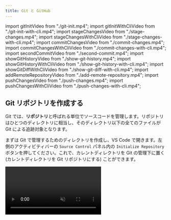 ```yaml
---
title: Git と GitHub
---
```


import gitInitVideo from "./git-init.mp4";
import gitInitWithCliVideo from "./git-init-with-cli.mp4";
import stageChangesVideo from "./stage-changes.mp4";
import stageChangesWithCliVideo from "./stage-changes-with-cli.mp4";
import commitChangesVideo from "./commit-changes.mp4";
import commitChangesWithCliVideo from "./commit-changes-with-cli.mp4";
import secondCommitVideo from "./second-commit.mp4";
import showGitHistoryVideo from "./show-git-history.mp4";
import showGitHistoryWithCliVideo from "./show-git-history-with-cli.mp4";
import showGitDiffWithCliVideo from "./show-git-diff-with-cli.mp4";
import addRemoteRepositoryVideo from "./add-remote-repository.mp4";
import pushChangesVideo from "./push-changes.mp4";
import pushChangesWithCliVideo from "./push-changes-with-cli.mp4";

## Git リポジトリを作成する

Git では、**リポジトリ**と呼ばれる単位でソースコードを管理します。リポジトリはひとつのディレクトリに相当し、そのディレクトリ以下の全てのファイルが Git による追跡対象となります。

まずは Git で管理するためのディレクトリを作成し、VS Code で開きます。左側のアクティビティバーの `Source Control` パネル内の `Initialize Repository` ボタンを押してください。これで、カレントディレクトリを Git の管理下に置く (カレントディレクトリを Git リポジトリにする) ことができます。

<video src={gitInitVideo} controls autoPlay muted loop />

:::info `git init` コマンド

Git の操作は、コマンドからも行うことが出来ます。カレントディレクトリを Git の管理下に置くには、次のコマンドを実行してください。

```shell
git init
```

<video src={gitInitWithCliVideo} controls autoPlay muted loop />

:::

:::tip `.git` ディレクトリ

Git の管理下に置かれたディレクトリには `.git` という名前のディレクトリが生成されます。このディレクトリには過去のコミットの履歴など、Git が内部的に使用するファイルが格納されます。誤ったディレクトリで `git init` コマンドを実行してしまった場合、このディレクトリを削除しましょう。なお、ピリオドから始まるディレクトリやファイルは `ls` コマンドに `-a` というオプションをつけないといけないので注意が必要です。

```shell
$ ls
$ ls -a
.  ..  .git
$ ls .git
branches  config  description  HEAD  hooks  info  objects  refs
```

:::

## 最初のコミットを作成する

**コミット**は、リポジトリのある時点での状態です。ここでいう状態とは、リポジトリ内のすべてのディレクトリやファイルの名前、その内容、変更日時などです。Git では、コミットを作成することにより、リポジトリへの変更内容を記録します。

それでは、前項で作成したリポジトリで最初のコミットを作成してみましょう。まずはファイルを作成し、適当な内容で保存します。

コミットを作成する前に、変更を**ステージ**する必要があります。ステージとはコミットの直前の状態で、Git に対して該当ファイルをコミットする意思があることを伝えるためのものです。`Source Control` パネル内の変更したファイルの横の `+` ボタンを押します。ファイルが `Changes` から `Staged Changes` に移ったら成功です。

<video src={stageChangesVideo} loop muted autoPlay controls />

:::info `git status` コマンド

現在の状況を確認するには、`git status` コマンドを使います。

ステージされていない場合は、次のように表示されます。

![ステージされる前の状態](./show-unstaged-status.png)

ステージされた後では、次のように表示されます。

![ステージされた後の状態](./show-staged-status.png)

:::

:::info `git add` コマンド

コマンドラインから変更をステージする場合には、`git add` コマンドを実行します。

```shell
$ git add ステージするファイルへのパス
$ git add -A # リポジトリ内部のすべてのファイルをステージする場合
```

`git add` コマンドを使う前後で `git status` コマンドの結果が変化していることを確認しましょう。

<video src={stageChangesWithCliVideo} loop muted autoPlay controls />

:::

ステージされた変更からコミットを作成するには、**コミットメッセージ**を入力して `Commit` ボタンを押します。コミットメッセージには、そのコミットで行われた変更を説明する簡潔なメッセージを入力してください。(日本語も使うことが出来ます。)

<video src={commitChangesVideo} muted autoPlay loop controls />

変更がコミットとして記録されました。

:::info `git commit` コマンド

コマンドラインで実行するには、`git commit` コマンドを使用します。

```shell
git commit -m "コミットメッセージ"
```

<video src={commitChangesWithCliVideo} muted autoPlay loop controls />

:::

ある程度変更がまとまったら、ステージ、コミットを繰り返してプログラムを書き進めていきましょう。

:::tip `.gitignore`

`.gitignore` ファイルで指定されたファイルは Git の管理下に置かれません。`npm install` で簡単にダウンロードできて容量が大きいのでバージョン管理するメリットのない `node_modules` や、機密情報や環境ごとに異なる情報を含む `.env` といったファイルが指定されます。

:::

## 変更履歴を表示する

先ほど作成したファイルを変更し、ステージした後、もう一度コミットを作ってみましょう。

<video src={secondCommitVideo} muted autoPlay loop controls />

これにより、2 つ目のコミットが作成されました。コミットの履歴を確認するために、先ほどインストールした `Git Graph` 拡張機能を起動してみましょう。`command / Ctrl + Shift + P` キーを押してコマンドパレットを開き、`Git Graph: View Git Graph (git log)` を選択します。

<video src={showGitHistoryVideo} muted autoPlay loop controls />

:::info `git log` コマンド

コマンドを用いて変更を表示するには、`git log` コマンドを使用します。

<video src={showGitHistoryWithCliVideo} muted autoPlay loop controls />

:::

:::info `git diff` コマンド

コミットには一意の ID が割り当てられており、この ID を `git diff` コマンドに与えることで、コミット同士を比較することができます。

下の動画の最後で実行されている `git diff @ @~` は、最新のコミットとそのひとつ前のコミットを比較するためのコマンドです。`@` が最新のコミットを、`~` が「そのひとつ前」を表します。

<video src={showGitDiffWithCliVideo} muted autoPlay loop controls />

:::

## 変更を GitHub に保存する

自分のコンピューター上に作成したリポジトリと同期させるため、GitHub 上にもリポジトリを作成します。GitHub 上部のメニューから `New repository` を選択してください。

![リポジトリ](new-repository.png)

必要な設定はリポジトリの名前と公開範囲です。公開するつもりがない場合は公開範囲は `Private` に設定するようにしましょう。

![リポジトリの設定](./repository-settings.png)

続いて、作成したリポジトリと自分の PC 上にあるリポジトリを紐づけます。GitHub 上に表示されている **SSH** の URL をコピーします。(**SSH** にするのを忘れないでください。) これが GitHub 上に作成したリポジトリを表す URL (リモートリポジトリの URL) になります。次のコマンドを実行して、このリモートリポジトリを `origin` (慣習的にリモートリポジトリが一つだけの場合はこの名前が用いられます) という名前で登録します。

```shell
git remote add origin git@github.com:アカウント名/リポジトリ名.git
```

<video src={addRemoteRepositoryVideo} muted controls />

追加が完了したら、`origin` として登録したリモートリポジトリにコミットを送信します。この操作を**プッシュ**と呼びます。プッシュをするには、`Publish Branch` を押します。

<video src={pushChangesVideo} muted autoPlay loop controls />

:::info

この操作の際、初回は以下のような警告が出る場合があります。

```plain
"github.com" has fingerprint "SHA256:+DiY3wvvV6TuJJhbpZisF/zLDA0zPMSvHdk4UvCOqU."
Are you sure you want to continue connecting?
```

これは、接続先となっている GitHub が、なりすましではなく本物の GitHub であると信頼してもよいかを尋ねるメッセージです。家庭用のインターネット回線、UTokyo Wi-Fi 等、十分に信頼できるネットワークに接続している場合は問題ありませんので、 `yes` と入力して続行させてください。

:::

:::info HTTPS と SSH

GitHub 上のリポジトリの URL には **HTTPS** と **SSH** の2種類があります。

**HTTPS** の URL は `https://github.com/アカウント名/リポジトリ名.git` のような形で、この URL では SSH 鍵を登録しなくても誰でもパブリックリポジトリのプルができますが、プッシュはできません。
また、プライベートリポジトリはプルすることもできません。

**SSH** の URL は `git@github.com/アカウント名/リポジトリ名.git` のような形で、この URL を使うには GitHub アカウントを作成し SSH 鍵を登録する必要がありますが、自分のリポジトリであればパブリックでもプライベートでもプルとプッシュができます。
他の人のリポジトリの場合は HTTPS と同様にプルのみができます。

SSH 鍵の登録を済ませているみなさんは基本的に SSH を使いましょう。
もし自分の PC 上に紐付ける URL を間違えてHTTPSにしてしまった場合は、

```shell
git remote set-url origin git@github.com:アカウント名/リポジトリ名.git
```

で再設定ができます。

:::

:::info `git push` コマンド

コマンドラインから実行するには、`git push` コマンドを使います。

```shell
git push origin main
```

このコマンドの `main` は**ブランチ**と呼ばれるソースコードの変更の分岐を表す名前で、何も指定しなければ `main` という名前になります。

<video src={pushChangesWithCliVideo} muted controls />

:::

GitHub を開いているブラウザを更新して、プログラムが反映されていることを確認したら完了です。
